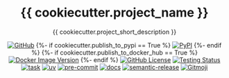 <h1 align="center">{{ cookiecutter.project_name }}</h1>

<p align="center">
{{ cookiecutter.project_short_description }}
</p>

<p align="center">
  <a href="https://github.com/{{ cookiecutter.github_username }}/{{ cookiecutter.repo_name }}"><img src="https://img.shields.io/github/v/release/{{ cookiecutter.github_username }}/{{ cookiecutter.repo_name }}?color=blue&label={{ cookiecutter.repo_name }}&logo=github" alt="GitHub"></a>
  {%- if cookiecutter.publish_to_pypi == True %}
  <a href="https://pypi.python.org/pypi/{{ cookiecutter.friendly_name }}/"><img src="https://img.shields.io/pypi/pyversions/{{ cookiecutter.friendly_name }}?label=PyPI&logo=python" alt="PyPI"></a>
  {%- endif %}
  {%- if cookiecutter.publish_to_docker_hub == True %}
  <a href="https://hub.docker.com/r/{{ cookiecutter.github_username }}/{{ cookiecutter.friendly_name }}"><img src="https://img.shields.io/docker/v/{{ cookiecutter.github_username }}/{{ cookiecutter.friendly_name }}?color=blue&label=docker&logo=docker" alt="Docker Image Version"></a>
  {%- endif %}
  <a href="https://github.com/{{ cookiecutter.github_username }}/{{ cookiecutter.repo_name }}/blob/main/LICENSE"><img src="https://img.shields.io/github/license/{{ cookiecutter.github_username }}/{{ cookiecutter.repo_name }}?color=blue&label=License" alt="GitHub License"></a>
  <a href="https://github.com/{{ cookiecutter.github_username }}/{{ cookiecutter.repo_name }}/actions/workflows/test.yaml?query=branch%3Amain"><img src="https://github.com/{{ cookiecutter.github_username }}/{{ cookiecutter.repo_name }}/actions/workflows/test.yaml/badge.svg?branch=main" alt="Testing Status"></a>
  <a href="https://github.com/go-task/task"><img src="https://img.shields.io/badge/task---?message=task&logo=task&color=teal&labelColor=grey" alt="task"></a>
  <a href="https://github.com/astral-sh/uv"><img src="https://img.shields.io/endpoint?url=https://raw.githubusercontent.com/astral-sh/uv/main/assets/badge/v0.json" alt="uv"></a>
  <a href="https://github.com/pre-commit/pre-commit"><img src="https://img.shields.io/badge/pre--commit-enabled-lightgreen?logo=pre-commit" alt="pre-commit"></a>
  <a href="https://{{ cookiecutter.github_username }}.github.io/{{ cookiecutter.repo_name }}/"><img src="https://img.shields.io/static/v1?message=docs&color=526CFE&logo=Material+for+MkDocs&logoColor=FFFFFF&label=" alt="docs"></a>
  <a href="https://github.com/semantic-release/semantic-release"><img src="https://img.shields.io/badge/%20%20%F0%9F%93%A6%F0%9F%9A%80-semantic--release-e10079.svg" alt="semantic-release"></a>
  <a href="https://gitmoji.dev"><img src="https://img.shields.io/badge/gitmoji-%20😜%20😍-FFDD67.svg" alt="Gitmoji"></a>
</p>
